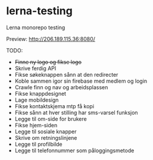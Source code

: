 # lerna-testing
Lerna monorepo testing

Preview:
http://206.189.115.36:8080/


TODO:
- ~~Finne ny logo og fikse logo~~
- Skrive ferdig API
- Fikse søkeknappen sånn at den redirecter
- Koble sammen igor sin firebase med medlem og login
- Crawle finn og nav og arbeidsplassen
- Fikse knappdesignet
- Lage mobildesign
- Fikse kontaktskjema mtp få kopi
- Fikse sånn at hver stilling har sms-varsel funksjon
- Legge til om-side for brukere
- Fikse hjem-siden
- Legge til sosiale knapper
- Skrive om retningslinjene
- Legge til profilbilde
- Legge til telefonnummer som påloggingsmetode

